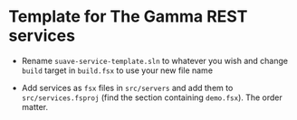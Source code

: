 Template for The Gamma REST services
====================================

 * Rename `suave-service-template.sln` to whatever you wish and change 
   `build` target in `build.fsx` to use your new file name
   
 * Add services as `fsx` files in `src/servers` and add them 
   to `src/services.fsproj` (find the section containing `demo.fsx`).
   The order matter.
